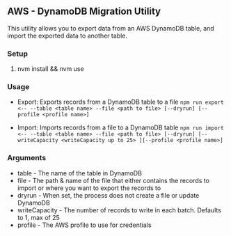 ## AWS - DynamoDB Migration Utility

This utility allows you to export data from an AWS DynamoDB table, and import the exported data to another table.

### Setup 
1) nvm install && nvm use

### Usage
* Export: Exports records from a DynamoDB table to a file
`npm run export <-- --table <table name> --file <path to file> [--dryrun] [--profile <profile name>]`

* Import: Imports records from a file to a DynamoDB table
`npm run import <-- --table <table name> --file <path to file> [--dryrun] [--writeCapacity <writeCapacity up to 25> ][--profile <profile name>]`

### Arguments
* table - The name of the table in DynamoDB
* file - The path & name of the file that either contains the records to import or where you want to export the records to
* dryrun - When set, the process does not create a file or update DynamoDB
* writeCapacity - The number of records to write in each batch. Defaults to 1, max of 25
* profile - The AWS profile to use for credentials